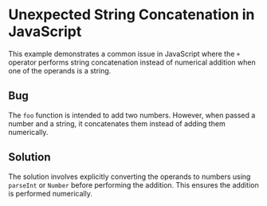 # Unexpected String Concatenation in JavaScript

This example demonstrates a common issue in JavaScript where the `+` operator performs string concatenation instead of numerical addition when one of the operands is a string.

## Bug

The `foo` function is intended to add two numbers. However, when passed a number and a string, it concatenates them instead of adding them numerically.

## Solution

The solution involves explicitly converting the operands to numbers using `parseInt` or `Number` before performing the addition. This ensures the addition is performed numerically.